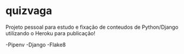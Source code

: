 # quizvaga
Projeto pessoal para estudo e fixação de conteudos de Python/Django 
utilizando o Heroku para publicação!

-Pipenv
-Django
-Flake8
